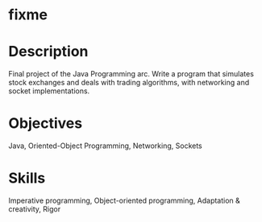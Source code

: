 # fixme

# Description
Final project of the Java Programming arc. Write a program that simulates stock exchanges and deals with trading algorithms, with networking and socket implementations.

# Objectives
Java, 
Oriented-Object Programming,
Networking,
Sockets 

# Skills
Imperative programming, 
Object-oriented programming, 
Adaptation & creativity, 
Rigor 
